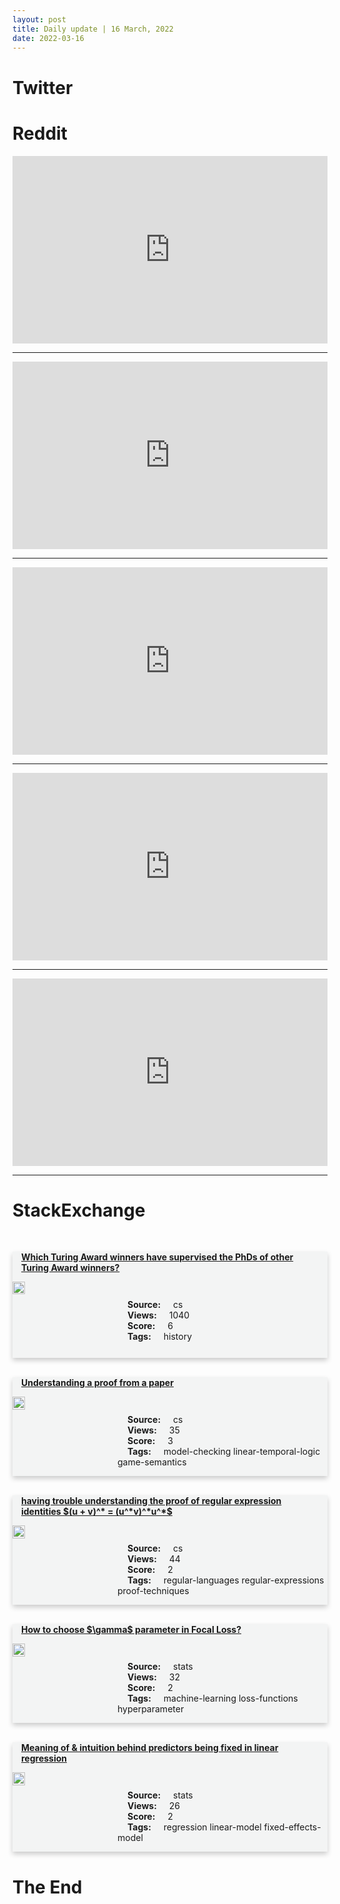 ```yaml
---
layout: post
title: Daily update | 16 March, 2022
date: 2022-03-16
---
```


<script async src="https://platform.twitter.com/widgets.js" charset="utf-8"></script>


<script src='https://storage.ko-fi.com/cdn/scripts/overlay-widget.js'></script>
<script>
  kofiWidgetOverlay.draw('themldojo', {
    'type': 'floating-chat',
    'floating-chat.donateButton.text': 'Support me',
    'floating-chat.donateButton.background-color': '#f45d22',
    'floating-chat.donateButton.text-color': '#fff'
  });
</script>

# Twitter 

<blockquote class="twitter-tweet"><a href="https://twitter.com/cHHillee/status/1503803011843252224"></a></blockquote>

<blockquote class="twitter-tweet"><a href="https://twitter.com/OgbeniDipo/status/1503815540497911812"></a></blockquote>

<blockquote class="twitter-tweet"><a href="https://twitter.com/rasbt/status/1503719007819644930"></a></blockquote>

<blockquote class="twitter-tweet"><a href="https://twitter.com/cstross/status/1503754844124897299"></a></blockquote>

<blockquote class="twitter-tweet"><a href="https://twitter.com/johnspacemuller/status/1503741515264401416"></a></blockquote>

<blockquote class="twitter-tweet"><a href="https://twitter.com/OpenAI/status/1503815605551439873"></a></blockquote>

<blockquote class="twitter-tweet"><a href="https://twitter.com/ylecun/status/1503719133506158596"></a></blockquote>

<blockquote class="twitter-tweet"><a href="https://twitter.com/ylecun/status/1503553539385307136"></a></blockquote>

<blockquote class="twitter-tweet"><a href="https://twitter.com/DeepMind/status/1503749735299043334"></a></blockquote>

<blockquote class="twitter-tweet"><a href="https://twitter.com/PyTorch/status/1503531917550915587"></a></blockquote>

# Reddit 

<iframe id="reddit-embed" src="https://www.redditmedia.com/r/datascience/comments/tetmia/data_scientists_working_in_analytics_how_often?ref_source=embed&amp;ref=share&amp;embed=true" sandbox="allow-scripts allow-same-origin allow-popups" style="border: none;" height="300" width="100%" scrolling="yes"></iframe>
<hr style="width:100%;text-align:left;margin-left:0">
<iframe id="reddit-embed" src="https://www.redditmedia.com/r/MachineLearning/comments/telho1/r_recent_advances_in_efficient_and_scalable_graph?ref_source=embed&amp;ref=share&amp;embed=true" sandbox="allow-scripts allow-same-origin allow-popups" style="border: none;" height="300" width="100%" scrolling="yes"></iframe>
<hr style="width:100%;text-align:left;margin-left:0">
<iframe id="reddit-embed" src="https://www.redditmedia.com/r/MachineLearning/comments/tey7at/d_making_deep_learning_go_brrrr_from_first?ref_source=embed&amp;ref=share&amp;embed=true" sandbox="allow-scripts allow-same-origin allow-popups" style="border: none;" height="300" width="100%" scrolling="yes"></iframe>
<hr style="width:100%;text-align:left;margin-left:0">
<iframe id="reddit-embed" src="https://www.redditmedia.com/r/statistics/comments/tedj3s/e_video_about_the_relative_risk_odds_ratio_and?ref_source=embed&amp;ref=share&amp;embed=true" sandbox="allow-scripts allow-same-origin allow-popups" style="border: none;" height="300" width="100%" scrolling="yes"></iframe>
<hr style="width:100%;text-align:left;margin-left:0">
<iframe id="reddit-embed" src="https://www.redditmedia.com/r/datasets/comments/tesg83/looking_for_a_list_of_thirsty_pornhub_comments?ref_source=embed&amp;ref=share&amp;embed=true" sandbox="allow-scripts allow-same-origin allow-popups" style="border: none;" height="300" width="100%" scrolling="yes"></iframe>
<hr style="width:100%;text-align:left;margin-left:0">

<style>
.card {
box-shadow: 0 4px 8px 0 rgba(0,0,0,0.2);
transition: 0.3s;
width: 100%;
background-color: #F3F4F4;
}
p{
    margin-left:  3em;
    padding-top: 1em;
}
.part2{
    display: grid;
    grid-template-columns: 1fr 3fr;
}
h4{
    margin: 1em;
}

.card:hover {
box-shadow: 0 8px 16px 0 rgba(0,0,0,0.2);
}
b {
padding: 2px 16px;
}
</style>
  
# StackExchange 


  <br>
  <div class="card">
  <h4><a href='https://cs.stackexchange.com/questions/149891/which-turing-award-winners-have-supervised-the-phds-of-other-turing-award-winner'>Which Turing Award winners have supervised the PhDs of other Turing Award winners?</a></h4> 
  <div class="part2">
      <img src="https://cdn.sstatic.net/Sites/cs/Img/apple-touch-icon@2.png?v=324a3e0c2b03" alt="Img missing!" style="width:40%">
      <p><b>Source:</b> cs<br><b>Views:</b> 1040<br><b>Score:</b> 6<br><b>Tags:</b> <span class="badge badge-dark">history</span></p> 
  </div>
  </div>
      
  <br>
  <div class="card">
  <h4><a href='https://cs.stackexchange.com/questions/149903/understanding-a-proof-from-a-paper'>Understanding a proof from a paper</a></h4> 
  <div class="part2">
      <img src="https://cdn.sstatic.net/Sites/cs/Img/apple-touch-icon@2.png?v=324a3e0c2b03" alt="Img missing!" style="width:40%">
      <p><b>Source:</b> cs<br><b>Views:</b> 35<br><b>Score:</b> 3<br><b>Tags:</b> <span class="badge badge-dark">model-checking</span> <span class="badge badge-dark">linear-temporal-logic</span> <span class="badge badge-dark">game-semantics</span></p> 
  </div>
  </div>
      
  <br>
  <div class="card">
  <h4><a href='https://cs.stackexchange.com/questions/149892/having-trouble-understanding-the-proof-of-regular-expression-identities-u-v'>having trouble understanding the proof of regular expression identities $(u + v)^* = (u^*v)^*u^*$</a></h4> 
  <div class="part2">
      <img src="https://cdn.sstatic.net/Sites/cs/Img/apple-touch-icon@2.png?v=324a3e0c2b03" alt="Img missing!" style="width:40%">
      <p><b>Source:</b> cs<br><b>Views:</b> 44<br><b>Score:</b> 2<br><b>Tags:</b> <span class="badge badge-dark">regular-languages</span> <span class="badge badge-dark">regular-expressions</span> <span class="badge badge-dark">proof-techniques</span></p> 
  </div>
  </div>
      
  <br>
  <div class="card">
  <h4><a href='https://stats.stackexchange.com/questions/567859/how-to-choose-gamma-parameter-in-focal-loss'>How to choose $\gamma$ parameter in Focal Loss?</a></h4> 
  <div class="part2">
      <img src="https://cdn.sstatic.net/Sites/stats/Img/apple-touch-icon@2.png?v=344f57aa10cc" alt="Img missing!" style="width:40%">
      <p><b>Source:</b> stats<br><b>Views:</b> 32<br><b>Score:</b> 2<br><b>Tags:</b> <span class="badge badge-dark">machine-learning</span> <span class="badge badge-dark">loss-functions</span> <span class="badge badge-dark">hyperparameter</span></p> 
  </div>
  </div>
      
  <br>
  <div class="card">
  <h4><a href='https://stats.stackexchange.com/questions/567840/meaning-of-intuition-behind-predictors-being-fixed-in-linear-regression'>Meaning of &amp; intuition behind predictors being fixed in linear regression</a></h4> 
  <div class="part2">
      <img src="https://cdn.sstatic.net/Sites/stats/Img/apple-touch-icon@2.png?v=344f57aa10cc" alt="Img missing!" style="width:40%">
      <p><b>Source:</b> stats<br><b>Views:</b> 26<br><b>Score:</b> 2<br><b>Tags:</b> <span class="badge badge-dark">regression</span> <span class="badge badge-dark">linear-model</span> <span class="badge badge-dark">fixed-effects-model</span></p> 
  </div>
  </div>
      
# The End